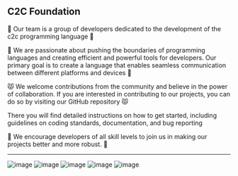 ## C2C Foundation

🥽 Our team is a group of developers dedicated to the development of the c2c programming language 🥽

🎯 We are passionate about pushing the boundaries of programming languages and creating efficient and powerful tools for developers. Our primary goal is to create a language that enables seamless communication between different platforms and devices 🎯

😾 We welcome contributions from the community and believe in the power of collaboration. If you are interested in contributing to our projects, you can do so by visiting our GitHub repository 😾

There you will find detailed instructions on how to get started, including guidelines on coding standards, documentation, and bug reporting

📝 We encourage developers of all skill levels to join us in making our projects better and more robust. 📝
________________________________________________________________________
![image](https://img.shields.io/badge/C-00599C?style=for-the-badge&logo=c&logoColor=white) ![image](https://img.shields.io/badge/C%2B%2B-00599C?style=for-the-badge&logo=c%2B%2B&logoColor=white) ![image](https://img.shields.io/badge/C%23-239120?style=for-the-badge&logo=c-sharp&logoColor=white) ![image](https://img.shields.io/badge/Python-FFD43B?style=for-the-badge&logo=python&logoColor=blue) ![image](https://img.shields.io/badge/LaTeX-47A141?style=for-the-badge&logo=LaTeX&logoColor=white)
